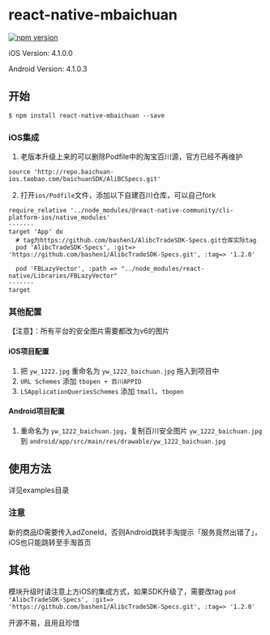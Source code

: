 
# react-native-mbaichuan

[![npm version](https://badge.fury.io/js/react-native-mbaichuan.svg)](https://badge.fury.io/js/react-native-mbaichuan)

iOS Version: 4.1.0.0

Android Version: 4.1.0.3

## 开始

`$ npm install react-native-mbaichuan --save`

### iOS集成

1. 老版本升级上来的可以删除Podfile中的淘宝百川源，官方已经不再维护

```Podfile
source 'http://repo.baichuan-ios.taobao.com/baichuanSDK/AliBCSpecs.git'
```

2. 打开`ios/Podfile`文件，添加以下自建百川仓库，可以自己fork

```Podfile
require_relative '../node_modules/@react-native-community/cli-platform-ios/native_modules'
·······
target 'App' do
  # tag为https://github.com/bashen1/AlibcTradeSDK-Specs.git仓库实际tag
  pod 'AlibcTradeSDK-Specs', :git=> 'https://github.com/bashen1/AlibcTradeSDK-Specs.git', :tag=> '1.2.0'

  pod 'FBLazyVector', :path => "../node_modules/react-native/Libraries/FBLazyVector"
·······
target
```

### 其他配置

【注意】：所有平台的安全图片需要都改为v6的图片

#### iOS项目配置

1. 把 `yw_1222.jpg` 重命名为 `yw_1222_baichuan.jpg` 拖入到项目中
2. `URL Schemes` 添加 `tbopen + 百川APPID`
3. `LSApplicationQueriesSchemes` 添加 `tmall`、`tbopen`

#### Android项目配置

1. 重命名为 `yw_1222_baichuan.jpg`，复制百川安全图片 `yw_1222_baichuan.jpg` 到 `android/app/src/main/res/drawable/yw_1222_baichuan.jpg`

## 使用方法

详见examples目录

### 注意

新的商品ID需要传入adZoneId，否则Android跳转手淘提示「服务竟然出错了」，iOS也只能跳转至手淘首页

## 其他

模块升级时请注意上方iOS的集成方式，如果SDK升级了，需要改tag
`pod 'AlibcTradeSDK-Specs', :git=> 'https://github.com/bashen1/AlibcTradeSDK-Specs.git', :tag=> '1.2.0'`

开源不易，且用且珍惜
